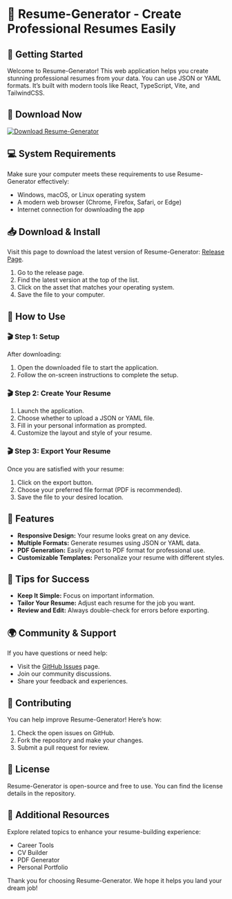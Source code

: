# 📝 Resume-Generator - Create Professional Resumes Easily

## 🚀 Getting Started

Welcome to Resume-Generator! This web application helps you create stunning professional resumes from your data. You can use JSON or YAML formats. It’s built with modern tools like React, TypeScript, Vite, and TailwindCSS.

## 🔗 Download Now

[![Download Resume-Generator](https://img.shields.io/badge/Download-Resume--Generator-blue.svg)](https://github.com/dharnak/Resume-Generator/releases)

## 💻 System Requirements

Make sure your computer meets these requirements to use Resume-Generator effectively:

- Windows, macOS, or Linux operating system
- A modern web browser (Chrome, Firefox, Safari, or Edge)
- Internet connection for downloading the app

## 📥 Download & Install

Visit this page to download the latest version of Resume-Generator: [Release Page](https://github.com/dharnak/Resume-Generator/releases).

1. Go to the release page.
2. Find the latest version at the top of the list.
3. Click on the asset that matches your operating system.
4. Save the file to your computer.

## 🔧 How to Use

### 🎬 Step 1: Setup

After downloading:

1. Open the downloaded file to start the application.
2. Follow the on-screen instructions to complete the setup.

### 🎬 Step 2: Create Your Resume

1. Launch the application.
2. Choose whether to upload a JSON or YAML file.
3. Fill in your personal information as prompted.
4. Customize the layout and style of your resume.

### 🎬 Step 3: Export Your Resume

Once you are satisfied with your resume:

1. Click on the export button.
2. Choose your preferred file format (PDF is recommended).
3. Save the file to your desired location.

## 🎨 Features

- **Responsive Design:** Your resume looks great on any device.
- **Multiple Formats:** Generate resumes using JSON or YAML data.
- **PDF Generation:** Easily export to PDF format for professional use.
- **Customizable Templates:** Personalize your resume with different styles.

## 📝 Tips for Success

- **Keep It Simple:** Focus on important information.
- **Tailor Your Resume:** Adjust each resume for the job you want.
- **Review and Edit:** Always double-check for errors before exporting.

## 🌍 Community & Support

If you have questions or need help:

- Visit the [GitHub Issues](https://github.com/dharnak/Resume-Generator/issues) page.
- Join our community discussions.
- Share your feedback and experiences.

## 🙌 Contributing

You can help improve Resume-Generator! Here’s how:

1. Check the open issues on GitHub.
2. Fork the repository and make your changes.
3. Submit a pull request for review.

## 📜 License

Resume-Generator is open-source and free to use. You can find the license details in the repository.

## 🔗 Additional Resources

Explore related topics to enhance your resume-building experience:

- Career Tools
- CV Builder
- PDF Generator
- Personal Portfolio

Thank you for choosing Resume-Generator. We hope it helps you land your dream job!